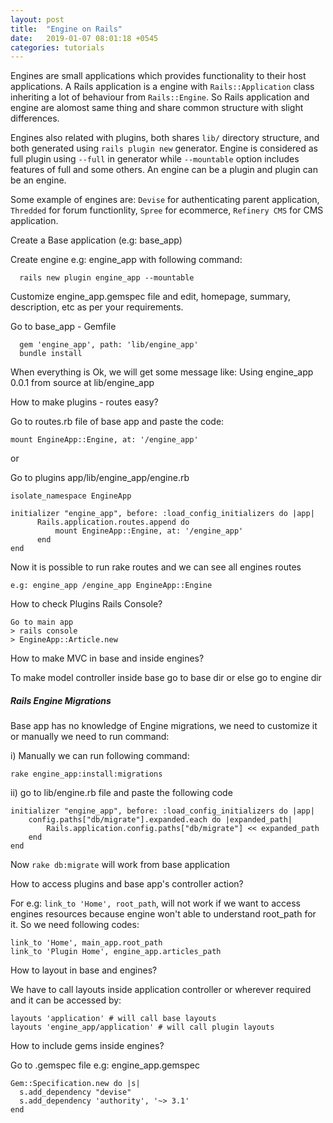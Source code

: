 ```yaml
---
layout: post
title:  "Engine on Rails"
date:   2019-01-07 08:01:18 +0545
categories: tutorials
---
```


Engines are small applications which provides functionality to their host applications. A Rails application is a engine with `Rails::Application` class inheriting a lot of behaviour from `Rails::Engine`. So Rails application and engine are alomost same thing and share common structure with slight differences.

Engines also related with plugins, both shares `lib/` directory structure, and both generated using `rails plugin new` generator. Engine is considered as full plugin using `--full` in generator while `--mountable` option includes features of full and some others. An engine can be a plugin and plugin can be an engine.

Some example of engines are: `Devise` for authenticating parent application, `Thredded` for forum functionlity, `Spree` for ecommerce, `Refinery CMS` for CMS application.

Create a Base application (e.g: base_app)

Create engine e.g: engine_app with following command:
```
  rails new plugin engine_app --mountable
```

Customize engine_app.gemspec file and edit, homepage, summary, description, etc as per your requirements.

Go to base_app -  Gemfile
```
  gem 'engine_app', path: 'lib/engine_app'
  bundle install
```

When everything is Ok, we will get some message like:
Using engine_app 0.0.1 from source at lib/engine_app

How to make plugins -  routes easy?

Go to routes.rb file of base app and paste the code:
```
mount EngineApp::Engine, at: '/engine_app'
```

or

Go to plugins app/lib/engine_app/engine.rb

```
isolate_namespace EngineApp

initializer "engine_app", before: :load_config_initializers do |app|
      Rails.application.routes.append do
          mount EngineApp::Engine, at: '/engine_app'
      end
end
```

Now it is possible to run rake routes and we can see all engines routes

```
e.g: engine_app /engine_app EngineApp::Engine
```

How to check Plugins Rails Console?

```
Go to main app
> rails console
> EngineApp::Article.new
```

How to make MVC in base and inside engines?

To make model controller inside base go to base dir or else go to engine dir

##### Rails Engine Migrations

Base app has no knowledge of Engine migrations, we need to customize it or manually we need to run command:

i) Manually we can run following command:
```
rake engine_app:install:migrations
```

ii) go to lib/engine.rb file and paste the following code
 ```
 initializer "engine_app", before: :load_config_initializers do |app|
     config.paths["db/migrate"].expanded.each do |expanded_path|
         Rails.application.config.paths["db/migrate"] << expanded_path
     end
 end
 ```

Now `rake db:migrate` will work from base application

How to access plugins and base app's controller action?

For e.g: `link_to 'Home', root_path`, will not work if we want to access engines
resources because engine won't able to understand root_path for it. So we need following codes:

```
link_to 'Home', main_app.root_path
link_to 'Plugin Home', engine_app.articles_path
```

How to layout in base and engines?

We have to call layouts inside application controller or wherever required and it can be accessed by:

```
layouts 'application' # will call base layouts
layouts 'engine_app/application' # will call plugin layouts
```

How to include gems inside engines?

Go to .gemspec file e.g: engine_app.gemspec

```
Gem::Specification.new do |s|
  s.add_dependency "devise"
  s.add_dependency 'authority', '~> 3.1'
end
```
